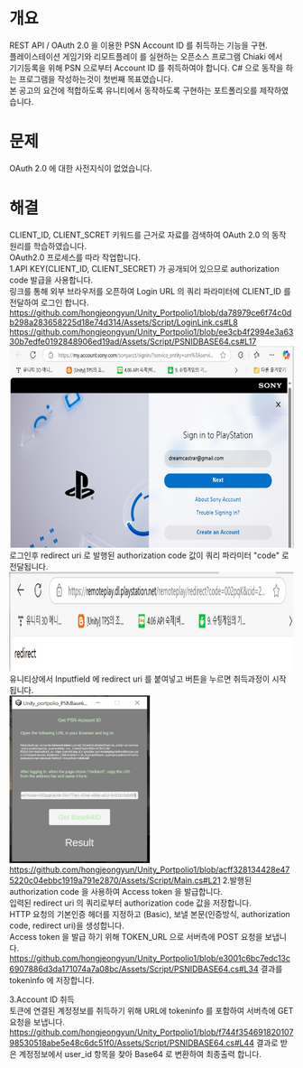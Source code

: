 # 개요
REST API / OAuth 2.0 을 이용한 PSN Account ID 를 취득하는 기능을 구현.  
플레이스테이션 게임기와 리모트플레이 를 실현하는 오픈소스 프로그램 Chiaki 에서  
기기등록을 위해 PSN 으로부터 Account ID 를 취득하여야 합니다.
C# 으로 동작을 하는 프로그램을 작성하는것이 첫번째 목표였습니다.  
본 공고의 요건에 적합하도록 유니티에서 동작하도록 구현하는 포트폴리오를 제작하였습니다.
         
# 문제
OAuth 2.0 에 대한 사전지식이 없었습니다.
# 해결 
CLIENT_ID, CLIENT_SCRET 키워드를 근거로 자료를 검색하여 OAuth 2.0 의 동작 원리를 학습하였습니다.  
OAuth2.0 프로세스를 따라 작업합니다.  
1.API KEY(CLIENT_ID, CLIENT_SECRET) 가 공개되어 있으므로 authorization code 발급을 사용합니다.  
링크를 통해 외부 브라우저를 오픈하여 Login URL 의 쿼리 파라미터에 CLIENT_ID 를 전달하여 로그인 합니다.
https://github.com/hongjeongyun/Unity_Portpolio1/blob/da78979ce6f74c0db298a283658225d18e74d314/Assets/Script/LoginLink.cs#L8 
https://github.com/hongjeongyun/Unity_Portpolio1/blob/ee3cb4f2994e3a6330b7edfe0192848906ed19ad/Assets/Script/PSNIDBASE64.cs#L17  
<img src="https://github.com/hongjeongyun/ImageRepo/blob/main/Unit_portpolio_1/browsersony.jpg" alt="login" width="647" height="357">  
로그인후 redirect uri 로 발행된 authorization code 값이 쿼리 파라미터 "code" 로 전달됩니다.  
<img src="https://github.com/hongjeongyun/ImageRepo/blob/main/Unit_portpolio_1/ridirect.jpg" alt="redirect" width="1085" height="176">  
유니티상에서 Inputfield 에 redirect uri 를 붙여넣고 버튼을 누르면 취득과정이 시작됩니다.  
<img src="https://github.com/hongjeongyun/ImageRepo/blob/main/Unit_portpolio_1/inpufieldpaste.jpg" alt="inputfield" width="249" height="297">
https://github.com/hongjeongyun/Unity_Portpolio1/blob/acff328134428e475220c04ebbc1919a791e2870/Assets/Script/Main.cs#L21
2.발행된 authorization code 을 사용하여 Access token 을 발급합니다.  
입력된 redirect uri 의 쿼리로부터 authorization code 값을 저장합니다.  
HTTP 요청의 기본인증 헤더를 지정하고 (Basic), 보낼 본문(인증방식, authorization code, redirect uri)을 생성합니다.  
Access token 을 발급 하기 위해 TOKEN_URL 으로 서버측에 POST 요청을 보냅니다. 
https://github.com/hongjeongyun/Unity_Portpolio1/blob/e3001c6bc7edc13c6907886d3da171074a7a08bc/Assets/Script/PSNIDBASE64.cs#L34 
결과를 tokeninfo 에 저장합니다.

3.Account ID 취득  
토큰에 연결된 계정정보를 취득하기 위해 URL에 tokeninfo 를 포함하여 서버측에 GET 요청을 보냅니다.
https://github.com/hongjeongyun/Unity_Portpolio1/blob/f744f35469182010798530518abe5e48c6dc51f0/Assets/Script/PSNIDBASE64.cs#L44
결과로 받은 계정정보에서 user_id 항목을 찾아 Base64 로 변환하여 최종출력 합니다.
